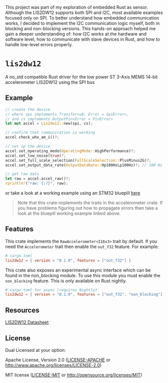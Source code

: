 This project was part of my exploration of embedded Rust as sensor. Although the LIS2DW12 supports both SPI and I2C, most available examples focused only on SPI.
To better understand how embedded communication works, I decided to implement the I2C communication logic myself, both in blocking and non-blocking versions.
This hands-on approach helped me gain a deeper understanding of:
how I2C works at the hardware and software level,
how to communicate with slave devices in Rust,
and how to handle low-level errors properly.

# `lis2dw12`

A no_std compatible Rust driver for the low power ST 3-Axis MEMS 14-bit accelerometer LIS2DW12 using the SPI bus

## Example

```rust
// create the device
// where spi implements Transfer<u8, Error = SpiError>,
// and cs implements OutputPin<Error = PinError>
let mut accel = Lis2dw12::new(spi, cs);

// confirm that communication is working
accel.check_who_am_i()?;

// set up the device
accel.set_operating_mode(OperatingMode::HighPerformance)?;
accel.set_low_noise(true)?;
accel.set_full_scale_selection(FullScaleSelection::PlusMinus2G)?;
accel.set_output_data_rate(OutputDataRate::Hp100HzLp100Hz)?; // 100 Hz

// get raw data
let raw = accel.accel_raw()?;
rprintln!("raw: {:?}", raw);

```

or take a look at a working example using an STM32 bluepill [here](https://github.com/ninjasource/accelerometer-test)


> Note that this crate implements the traits in the accelerometer crate. If you have problems figuring out how to propagate errors then take a look at the bluepill working example linked above.

## Features

This crate implements the `RawAccelerometer<I16x3>` trait by default. If you need the `Accelerometer` trait then enable the `out_f32` feature. For example:

```toml
# cargo.toml
lis2dw12 = { version = "0.1.0", features = ["out_f32"] }
```

This crate also exposes an experimental async interface which can be found in the non_blocking module. To use this module you must enable the `non_blocking` feature. This is only available on Rust nightly.

```toml
# cargo.toml for async (requires Nightly)
lis2dw12 = { version = "0.1.0", features = ["out_f32", "non_blocking"] }
```

## Resources

[LIS2DW12 Datasheet](https://www.st.com/resource/en/datasheet/lis2dw12.pdf)

## License

Dual Licensed at your option:

Apache License, Version 2.0 ([LICENSE-APACHE](LICENSE-APACHE) or http://www.apache.org/licenses/LICENSE-2.0)

MIT license ([LICENSE-MIT](LICENSE-MIT) or
   http://opensource.org/licenses/MIT)
